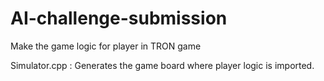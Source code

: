 # AI-challenge-submission
Make the game logic for player in TRON game

Simulator.cpp : Generates the game board where player logic is imported.
